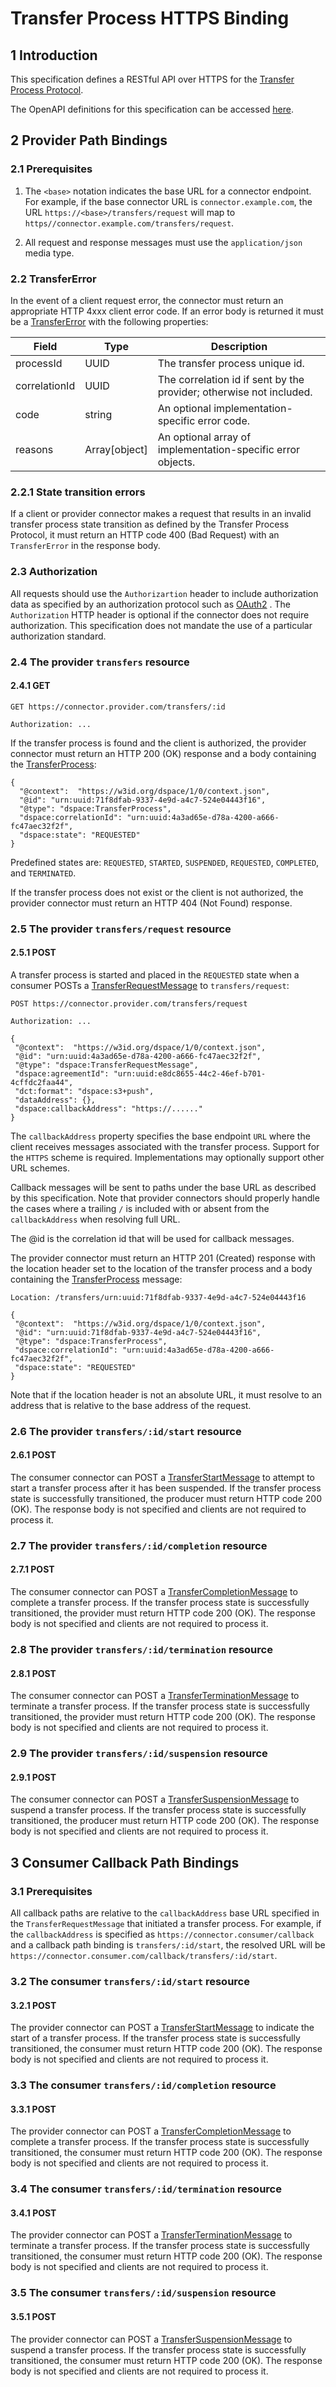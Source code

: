 # Transfer Process HTTPS Binding

## 1 Introduction

This specification defines a RESTful API over HTTPS for the [Transfer Process Protocol](./transfer.process.protocol.md).

The OpenAPI definitions for this specification can be accessed [here](TBD).

## 2 Provider Path Bindings

### 2.1 Prerequisites

1. The `<base>` notation indicates the base URL for a connector endpoint. For example, if the base connector URL is `connector.example.com`, the
   URL `https://<base>/transfers/request` will map to `https//connector.example.com/transfers/request`.

2. All request and response messages must use the `application/json` media type.

### 2.2 TransferError

In the event of a client request error, the connector must return an appropriate HTTP 4xxx client error code. If an error body is returned it must be
a [TransferError](./message/transfer-error.json) with the following properties:

| Field             | Type          | Description                                                         |
|-------------------|---------------|---------------------------------------------------------------------|
| processId         | UUID          | The transfer process unique id.                                     |
| correlationId     | UUID          | The correlation id if sent by the provider; otherwise not included. |
| code              | string        | An optional implementation-specific error code.                     |
| reasons           | Array[object] | An optional array of implementation-specific error objects.         |

### 2.2.1 State transition errors

If a client or provider connector makes a request that results in an invalid transfer process state transition as defined by the Transfer Process Protocol, it must return
an HTTP code 400 (Bad Request) with an `TransferError` in the response body.

### 2.3 Authorization

All requests should use the `Authorizartion` header to include authorization data as specified by an authorization protocol such as [OAuth2](https://www.rfc-editor.org/rfc/rfc6749)
. The `Authorization` HTTP header is optional if the connector does not require authorization. This specification does not mandate the use of a particular authorization standard.

### 2.4 The provider `transfers` resource

#### 2.4.1 GET

```
GET https://connector.provider.com/transfers/:id

Authorization: ...

```

If the transfer process is found and the client is authorized, the provider connector must return an HTTP 200 (OK) response and a body containing
the [TransferProcess](./message/transfer.process.json):

```
{
  "@context":  "https://w3id.org/dspace/1/0/context.json",
  "@id": "urn:uuid:71f8dfab-9337-4e9d-a4c7-524e04443f16",
  "@type": "dspace:TransferProcess",
  "dspace:correlationId": "urn:uuid:4a3ad65e-d78a-4200-a666-fc47aec32f2f",
  "dspace:state": "REQUESTED"
} 
```

Predefined states are: `REQUESTED`, `STARTED`, `SUSPENDED`, `REQUESTED`, `COMPLETED`, and `TERMINATED`.

If the transfer process does not exist or the client is not authorized, the provider connector must return an HTTP 404 (Not Found) response.

### 2.5 The provider `transfers/request` resource

#### 2.5.1 POST

A transfer process is started and placed in the `REQUESTED` state when a consumer POSTs a [TransferRequestMessage](./transfer.process.protocol.md#1-transferrequestmessage)
to `transfers/request`:

 ```
 POST https://connector.provider.com/transfers/request
 
 Authorization: ...
 
{
  "@context":  "https://w3id.org/dspace/1/0/context.json",
  "@id": "urn:uuid:4a3ad65e-d78a-4200-a666-fc47aec32f2f",
  "@type": "dspace:TransferRequestMessage",
  "dspace:agreementId": "urn:uuid:e8dc8655-44c2-46ef-b701-4cffdc2faa44",
  "dct:format": "dspace:s3+push",
  "dataAddress": {},
  "dspace:callbackAddress": "https://......"
}
 ```

The `callbackAddress` property specifies the base endpoint `URL` where the client receives messages associated with the transfer process. Support for the `HTTPS` scheme is
required. Implementations may optionally support other URL schemes.

Callback messages will be sent to paths under the base URL as described by this specification. Note that provider connectors should properly handle the cases where a trailing `/`
is included with or absent from the `callbackAddress` when resolving full URL.

The @id is the correlation id that will be used for callback messages.

The provider connector must return an HTTP 201 (Created) response with the location header set to the location of the transfer process and a body containing
the [TransferProcess](./message/transfer.process.json) message:

 ```
 Location: /transfers/urn:uuid:71f8dfab-9337-4e9d-a4c7-524e04443f16
 
{
  "@context":  "https://w3id.org/dspace/1/0/context.json",
  "@id": "urn:uuid:71f8dfab-9337-4e9d-a4c7-524e04443f16",
  "@type": "dspace:TransferProcess",
  "dspace:correlationId": "urn:uuid:4a3ad65e-d78a-4200-a666-fc47aec32f2f",
  "dspace:state": "REQUESTED"
}

 ```

Note that if the location header is not an absolute URL, it must resolve to an address that is relative to the base address of the request.

### 2.6 The provider `transfers/:id/start` resource

#### 2.6.1 POST

The consumer connector can POST a [TransferStartMessage](./message/transfer.start.message.json) to attempt to start a transfer process after it has been suspended. If the transfer
process state is successfully transitioned, the producer must return HTTP code 200 (OK). The response body is not specified and clients are not required to process it.

### 2.7 The provider `transfers/:id/completion` resource

#### 2.7.1 POST

The consumer connector can POST a [TransferCompletionMessage](./message/transfer.completion.message.json) to complete a transfer process. If the transfer
process state is successfully transitioned, the provider must return HTTP code 200 (OK). The response body is not specified and clients are not required to process it.

### 2.8 The provider `transfers/:id/termination` resource

#### 2.8.1 POST

The consumer connector can POST a [TransferTerminationMessage](./message/transfer.termination.message.json) to terminate a transfer process. If the transfer
process state is successfully transitioned, the provider must return HTTP code 200 (OK). The response body is not specified and clients are not required to process it.

### 2.9 The provider `transfers/:id/suspension` resource

#### 2.9.1 POST

The consumer connector can POST a [TransferSuspensionMessage](./message/transfer-suspension-message.json) to suspend a transfer process. If the transfer
process state is successfully transitioned, the producer must return HTTP code 200 (OK). The response body is not specified and clients are not required to process it.

## 3 Consumer Callback Path Bindings

### 3.1 Prerequisites

All callback paths are relative to the `callbackAddress` base URL specified in the `TransferRequestMessage` that initiated a transfer process. For example, if
the `callbackAddress` is specified as `https://connector.consumer/callback` and a callback path binding is `transfers/:id/start`, the resolved URL will
be `https://connector.consumer.com/callback/transfers/:id/start`.

### 3.2 The consumer `transfers/:id/start` resource

#### 3.2.1 POST

The provider connector can POST a [TransferStartMessage](./message/transfer.start.message.json) to indicate the start of a transfer process. If the transfer
process state is successfully transitioned, the consumer must return HTTP code 200 (OK). The response body is not specified and clients are not required to process it.

### 3.3 The consumer `transfers/:id/completion` resource

#### 3.3.1 POST

The provider connector can POST a [TransferCompletionMessage](./message/transfer.completion.message.json) to complete a transfer process. If the transfer
process state is successfully transitioned, the consumer must return HTTP code 200 (OK). The response body is not specified and clients are not required to process it.

### 3.4 The consumer `transfers/:id/termination` resource

#### 3.4.1 POST

The provider connector can POST a [TransferTerminationMessage](./message/transfer.termination.message.json) to terminate a transfer process. If the transfer
process state is successfully transitioned, the consumer must return HTTP code 200 (OK). The response body is not specified and clients are not required to process it.

### 3.5 The consumer `transfers/:id/suspension` resource

#### 3.5.1 POST

The provider connector can POST a [TransferSuspensionMessage](./message/transfer-suspension-message.json) to suspend a transfer process. If the transfer
process state is successfully transitioned, the consumer must return HTTP code 200 (OK). The response body is not specified and clients are not required to process it. 
